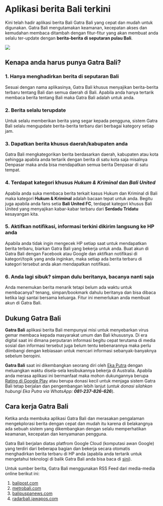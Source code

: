 # Aplikasi berita Bali terkini

Kini telah hadir aplikasi berita Bali Gatra Bali yang cepat dan mudah untuk digunakan. Gatra Bali mengutamakan keamanan, kecepatan akses dan kemudahan membaca ditambah dengan fitur-fitur yang akan membuat anda selalu ter-update dengan **berita-berita di seputaran pulau Bali**.

<img src="https://raw.githubusercontent.com/apps4bali/gatrabali-app/master/appstore/v1.0.0/Banner.png"/>


## Kenapa anda harus punya Gatra Bali?

### 1. Hanya menghadirkan berita di seputaran Bali
Sesuai dengan nama aplikasinya, Gatra Bali khusus menyajikan berita-berita terbaru tentang Bali dan semua daerah di Bali. Apabila anda hanya tertarik membaca berita tentang Bali maka Gatra Bali adalah untuk anda.

### 2. Berita selalu terupdate
Untuk selalu memberikan berita yang segar kepada pengguna, sistem Gatra Bali selalu mengupdate berita-berita terbaru dari berbagai kategory setiap jam.

### 3. Dapatkan berita khusus daerah/kabupaten anda
Gatra Bali mengkategorikan berita berdasarkan daerah, kabupaten atau kota sehingga apabila anda tertarik dengan berita di satu kota saja misalnya Denpasar maka anda bisa mendapatkan semua berita Denpasar di satu tempat.

### 4. Terdapat kategori khusus _Hukum & Kriminal_ dan _Bali United_
Apabila anda suka membaca berita terkait kasus Hukum dan Kriminal di Bali maka kategori **Hukum & Kriminal** adalah bacaan tepat untuk anda. Begitu juga apabila anda fans setia **Bali United FC**, terdapat kategori khusus Bali United yang menyajikan kabar-kabar terbaru dari **Serdadu Tridatu** kesayangan kita.

### 5. Aktifkan notifikasi, informasi terkini dikirim langsung ke HP anda
Apabila anda tidak ingin mengecek HP setiap saat untuk mendapatkan berita terbaru, biarkan Gatra Bali yang bekerja untuk anda. Buat akun di Gatra Bali dengan Facebook atau Google dan aktifkan notifikasi di kategori/topik yang anda inginkan, maka setiap ada berita terbaru di kategori tersebut anda akan mendapatkan notifikasi.

### 6. Anda lagi sibuk? simpan dulu beritanya, bacanya nanti saja
Anda menemukan berita menarik tetapi belum ada waktu untuk membacanya? tenang, simpan/bookmark dahulu beritanya dan bisa dibaca ketika lagi santai bersama keluarga. Fitur ini memerlukan anda membuat akun di Gatra Bali.


## Dukung Gatra Bali
**Gatra Bali** aplikasi berita Bali mempunyai misi untuk menyebarkan virus gemar membaca kepada masyarakat umum dan Bali khususnya. Di era digital saat ini dimana perputaran informasi begitu cepat terutama di media sosial dan informasi tersebut juga belum tentu kebenarannya maka perlu diimbangi dengan kebiasaan untuk mencari informasi sebanyak-banyaknya sebelum beropini.

**Gatra Bali** saat ini dikembangkan seorang diri oleh [Eka Putra](https://ekaputra07.github.io/) dengan meluangkan waktu disela-sela kesibukannya bekerja di Australia. Apabila anda merasa aplikasi ini bermanfaat maka mohon dukungannya berupa [Rating di Google Play](https://play.google.com/store/apps/details?id=com.gatrabali.android) atau berupa donasi kecil untuk menjaga sistem Gatra Bali tetap berjalan dan pengembangan lebih lanjut (_untuk donasi silahkan hubungi Eka Putra via WhatsApp: **081-237-826-626**_).

## Cara kerja Gatra Bali
Ketika anda membuka aplikasi Gatra Bali dan merasakan pengalaman mengekplorasi berita dengan cepat dan mudah itu karena di belakangnya ada sebuah sistem yang dikembangkan dengan selalu memperhatikan keamanan, kecepatan dan kenyamanan pengguna.

Gatra Bali berjalan diatas platfrom Google Cloud (komputasi awan Google) yang terdiri dari beberapa bagian dan bekerja secara otomatis menghadirkan berita terbaru di HP anda (apabila anda tertarik untuk mengetahui teknologi di balik Gatra Bali anda bisa baca di [sini](https://github.com/apps4bali/gatrabali-backend#how-it-works)).

Untuk sumber berita, Gatra Bali menggunakan RSS Feed dari media-media online berikut ini:

1. [balipost.com](http://www.balipost.com/)
1. [metrobali.com](http://metrobali.com/)
1. [balipuspanews.com](https://www.balipuspanews.com/)
1. [radarbali.jawapos.com](https://radarbali.jawapos.com)
